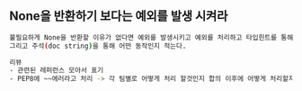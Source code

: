 ## None을 반환하기 보다는 예외를 발생 시켜라
```bash
불필요하게 None을 반환할 이유가 없다면 예외를 발생시키고 예외를 처리하고 타입힌트를 통해 None을 반환하지 않는다는 것을 알려주자.
그리고 주석(doc string)을 통해 어떤 동작인지 적는다.

리뷰
- 관련된 레퍼런스 모아서 표기
- PEP8에 ~~에러라고 처리 -> 각 팀별로 어떻게 처리 할것인지 합의 이후에 어떻게 처리할지 결정 해야 한다.
```